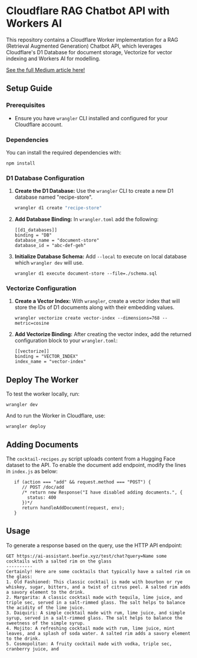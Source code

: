 # Cloudflare RAG Chatbot API with Workers AI

This repository contains a Cloudflare Worker implementation for a RAG (Retrieval Augmented Generation) Chatbot API, which leverages Cloudflare's D1 Database for document storage, Vectorize for vector indexing and Workers AI for modelling.

[See the full Medium article here!](https://medium.com/p/3a2b39f8e4e1/edit)

## Setup Guide

### Prerequisites

- Ensure you have `wrangler` CLI installed and configured for your Cloudflare account.

### Dependencies
You can install the required dependencies with:
```
npm install
```

### D1 Database Configuration

1. **Create the D1 Database:**
   Use the `wrangler` CLI to create a new D1 database named "recipe-store".

   ```bash
   wrangler d1 create "recipe-store"
   ```
2. **Add Database Binding:**
   In `wrangler.toml` add the following:
   ```
   [[d1_databases]]
   binding = "DB"
   database_name = "document-store"
   database_id = "abc-def-geh"
   ```
3. **Initialize Database Schema:**
   Add `--local` to execute on local database which `wrangler dev` will use.
   ```
   wrangler d1 execute document-store --file=./schema.sql
   ```

### Vectorize Configuration
1. **Create a Vector Index:**
   With `wrangler`, create a vector index that will store the IDs of D1 documents along with their embedding values.
   ```
   wrangler vectorize create vector-index --dimensions=768 --metric=cosine
   ```
2. **Add Vectorize Binding:**
   After creating the vector index, add the returned configuration block to your `wrangler.toml`:
   ```
   [[vectorize]]
   binding = "VECTOR_INDEX"
   index_name = "vector-index"
   ```

## Deploy The Worker
To test the worker locally, run:
```
wrangler dev
```
And to run the Worker in Cloudflare, use:
```
wrangler deploy
```

## Adding Documents
The `cocktail-recipes.py` script uploads content from a Hugging Face dataset to the API. To enable the document add endpoint, modify the lines in `index.js` as below:
```
   if (action === "add" && request.method === "POST") {
      // POST /doc/add
	  /* return new Response("I have disabled adding documents.", {
        status: 400 
      })*/
      return handleAddDocument(request, env);
   }
```

## Usage
To generate a response based on the query, use the HTTP API endpoint:
```
GET https://ai-assistant.beefie.xyz/test/chat?query=Name some cocktails with a salted rim on the glass
----------
Certainly! Here are some cocktails that typically have a salted rim on the glass:
1. Old Fashioned: This classic cocktail is made with bourbon or rye whiskey, sugar, bitters, and a twist of citrus peel. A salted rim adds a savory element to the drink.
2. Margarita: A classic cocktail made with tequila, lime juice, and triple sec, served in a salt-rimmed glass. The salt helps to balance the acidity of the lime juice.
3. Daiquiri: A simple cocktail made with rum, lime juice, and simple syrup, served in a salt-rimmed glass. The salt helps to balance the sweetness of the simple syrup.
4. Mojito: A refreshing cocktail made with rum, lime juice, mint leaves, and a splash of soda water. A salted rim adds a savory element to the drink.
5. Cosmopolitan: A fruity cocktail made with vodka, triple sec, cranberry juice, and
```